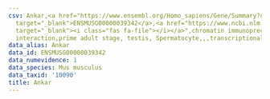 ```yaml
---
csv: Ankar,<a href="https://www.ensembl.org/Homo_sapiens/Gene/Summary?db=core;g=ENSMUSG00000039342"
  target="_blank">ENSMUSG00000039342</a>,<a href="https://www.ncbi.nlm.nih.gov/pubmed/25450459"
  target="_blank"><i class="fas fa-file"></i></a>",chromatin immunoprecipitation assay,direct
  interaction,prime adult stage, testis, Spermatocyte,,,transcriptional regulation,
data_alias: Ankar
data_id: ENSMUSG00000039342
data_numevidence: 1
data_species: Mus musculus
data_taxid: '10090'
title: Ankar
---
```

